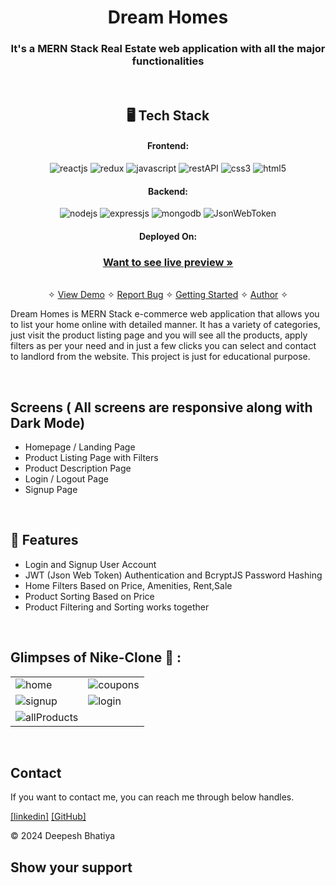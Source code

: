 <h1 align="center">Dream Homes</h1>

<h3 align="center">It's a MERN Stack Real Estate web application with all the major functionalities</h3>

<br />

<h2 align="center">🖥 Tech Stack</h2>


<h4 align="center">Frontend:</h4>

<p align="center">
  <img src="https://img.shields.io/badge/React-20232A?style=for-the-badge&logo=react&logoColor=61DAFB" alt="reactjs" />
  <img src="https://img.shields.io/badge/Redux-593D88?style=for-the-badge&logo=redux&logoColor=white" alt="redux" />
  <img src="https://img.shields.io/badge/JavaScript-323330?style=for-the-badge&logo=javascript&logoColor=F7DF1E" alt="javascript" />
  <img src="https://img.shields.io/badge/Rest_API-02303A?style=for-the-badge&logo=react-router&logoColor=white" alt="restAPI" />
  <img src="https://img.shields.io/badge/CSS3-1572B6?style=for-the-badge&logo=css3&logoColor=white" alt="css3" />
  <img src="https://img.shields.io/badge/HTML5-E34F26?style=for-the-badge&logo=html5&logoColor=white" alt="html5" />
</p>


<h4 align="center">Backend:</h4>

<p align="center">
  <img src="https://img.shields.io/badge/Node.js-339933?style=for-the-badge&logo=nodedotjs&logoColor=white" alt="nodejs" />
  <img src="https://img.shields.io/badge/Express.js-000000?style=for-the-badge&logo=express&logoColor=white" alt="expressjs" />
  <img src="https://img.shields.io/badge/MongoDB-4EA94B?style=for-the-badge&logo=mongodb&logoColor=white" alt="mongodb" />
  <img src="https://img.shields.io/badge/JWT-000000?style=for-the-badge&logo=JSON%20web%20tokens&logoColor=white" alt="JsonWebToken" />
</p>



<h4 align="center">Deployed On:</h4>



<h3 align="center"><a href="https://dream-homes-gh37.onrender.com/"><strong>Want to see live preview »</strong></a></h3>

<p align="center">
  <br />&#10023;
  <a href="#Demo">View Demo</a> &#10023;
  <a href="https://github.com/diippesh/Dream-Homes/issues">Report Bug</a> &#10023;
  <a href="#Getting-Started">Getting Started</a> &#10023; 
  <a href="#Contact">Author</a> &#10023;
</p>


Dream Homes is MERN Stack e-commerce web application that allows you to list your home online with detailed manner. It has a variety of categories, just visit the product listing page and you will see all the products, apply filters as per your need and in just a few clicks you can select and contact to landlord from the website. This project is just for educational purpose.


<br />

## Screens ( All screens are responsive along with Dark Mode)
- Homepage / Landing Page
- Product Listing Page with Filters
- Product Description Page
- Login / Logout Page
- Signup Page



<br />


## 🚀 Features
- Login and Signup User Account
- JWT (Json Web Token) Authentication and BcryptJS Password Hashing 
- Home Filters Based on Price, Amenities, Rent,Sale
- Product Sorting Based on Price
- Product Filtering and Sorting works together 


<br />

## Glimpses of Nike-Clone 🙈 :


<table>
  <tr>
    <td><img src="https://res.cloudinary.com/dvoj9zeng/image/upload/v1725039790/Screenshot_26_jtvsbi.png" alt="home" /></td>
    <td><img src="https://res.cloudinary.com/dvoj9zeng/image/upload/v1725039791/Screenshot_28_scgou9.png" alt="coupons" /></td>
  </tr>
  <tr>
    <td><img src="https://res.cloudinary.com/dvoj9zeng/image/upload/v1725039789/Screenshot_29_x2dcmh.png" alt="signup" /></td>
    <td><img src="https://res.cloudinary.com/dvoj9zeng/image/upload/v1725039791/Screenshot_27_k33hub.png" alt="login" /></td>
  </tr>
  <tr>
    <td><img src="https://res.cloudinary.com/dvoj9zeng/image/upload/v1725039791/Screenshot_30_jjvi0k.png" alt="allProducts" /></td>
   
  </tr>
  
</table>

<br />

## Contact

If you want to contact me, you can reach me through below handles.

[[linkedin]](https://www.linkedin.com/in/deepesh-bhatiya-1b6798188/)
[[GitHub]](https://github.com/diippesh/)

© 2024 Deepesh Bhatiya


## Show your support
